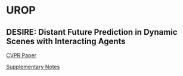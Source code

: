 # UROP

## DESIRE: Distant Future Prediction in Dynamic Scenes with Interacting Agents

[CVPR Paper](https://arxiv.org/pdf/1704.04394.pdf)

[Supplementary Notes](http://www.robots.ox.ac.uk/~namhoon/doc/DESIRE-supp.pdf)
